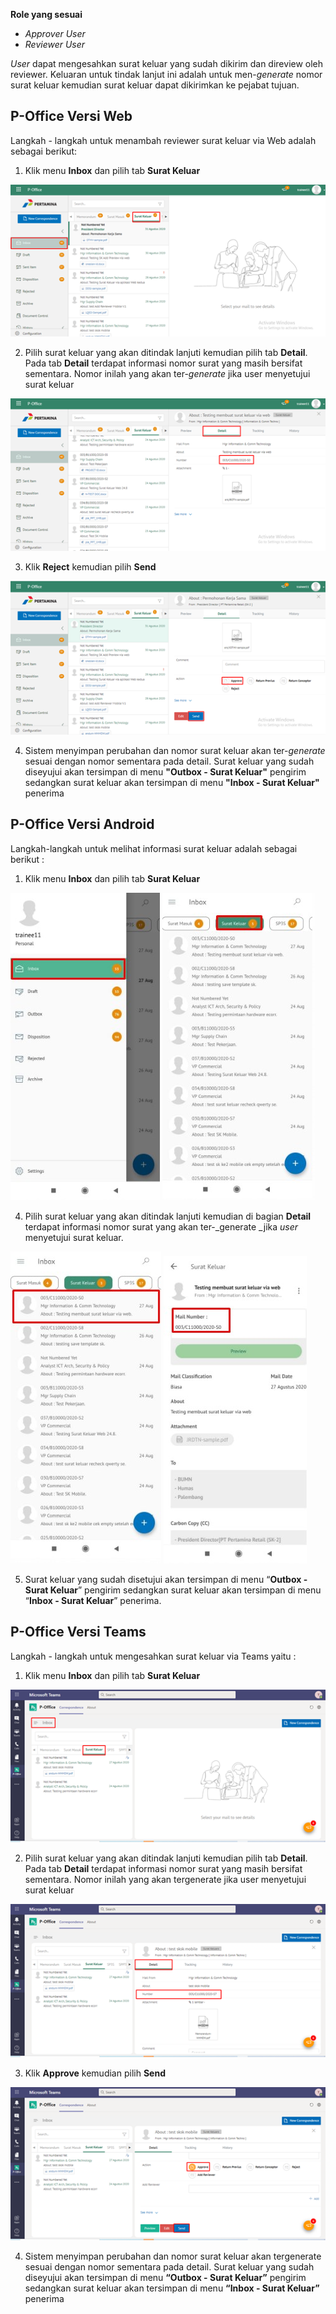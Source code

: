 **Role yang sesuai**

- *Approver User*
- *Reviewer User*

*User* dapat mengesahkan surat keluar yang sudah dikirim dan direview oleh reviewer. Keluaran untuk tindak lanjut ini adalah untuk men-*generate* nomor surat keluar kemudian surat keluar dapat dikirimkan ke pejabat tujuan. 

## **P-Office Versi Web**

Langkah - langkah untuk menambah reviewer surat keluar via Web adalah sebagai berikut:

1. Klik menu **Inbox** dan pilih tab **Surat Keluar**

![gambar](SuratKeluar/SK_Web/SK52.png)

2. Pilih surat keluar yang akan ditindak lanjuti kemudian pilih tab **Detail**. Pada tab **Detail** terdapat informasi nomor surat yang masih bersifat sementara. Nomor inilah yang akan ter-*generate* jika user menyetujui surat keluar

![gambar](SuratKeluar/SK_Web/SK53.png)

3. Klik **Reject** kemudian pilih **Send**

![gambar](SuratKeluar/SK_Web/SK54.png)

4. Sistem menyimpan perubahan dan nomor surat keluar akan ter-*generate* sesuai dengan nomor sementara pada detail. Surat keluar yang sudah diseyujui akan tersimpan di menu **"Outbox - Surat Keluar"** pengirim sedangkan surat keluar akan tersimpan di menu **"Inbox - Surat Keluar"** penerima










## **P-Office Versi Android**

Langkah-langkah untuk melihat informasi surat keluar adalah sebagai berikut :

1. Klik menu **Inbox** dan pilih tab **Surat Keluar**

![gambar](SuratKeluar/SK_Android/NomorSK\A01.jpg) ![gambar](SuratKeluar/SK_Android/NomorSK\A02.jpg)

4. Pilih surat keluar yang akan ditindak lanjuti kemudian di bagian **Detail** terdapat informasi nomor surat yang akan ter-_generate _jika _user_ menyetujui surat keluar.

![gambar](SuratKeluar/SK_Android/NomorSK\A03.jpg) ![gambar](SuratKeluar/SK_Android/NomorSK\A04.jpg)

5. Surat keluar yang sudah disetujui akan tersimpan di menu “**Outbox - Surat Keluar**” pengirim sedangkan surat keluar akan tersimpan di menu “**Inbox - Surat Keluar**” penerima.
## **P-Office Versi Teams**


Langkah - langkah untuk mengesahkan surat keluar via Teams yaitu :

 1. Klik menu **Inbox** dan pilih tab **Surat Keluar**

 ![gambar](SuratKeluar/SK_Teams/SK54.png)

 2. Pilih surat keluar yang akan ditindak lanjuti kemudian pilih tab **Detail**. Pada tab **Detail** terdapat informasi nomor surat yang masih bersifat sementara. Nomor inilah yang akan tergenerate jika user menyetujui surat keluar
 
 ![gambar](SuratKeluar/SK_Teams/SK55.png)

 3. Klik **Approve** kemudian pilih **Send**
 
 ![gambar](SuratKeluar/SK_Teams/SK56.png)

 4.  Sistem menyimpan perubahan dan nomor surat keluar akan tergenerate sesuai dengan nomor sementara pada detail. Surat keluar yang sudah diseyujui akan tersimpan di menu **“Outbox - Surat Keluar”** pengirim sedangkan surat keluar akan tersimpan di menu **“Inbox - Surat Keluar”** penerima
